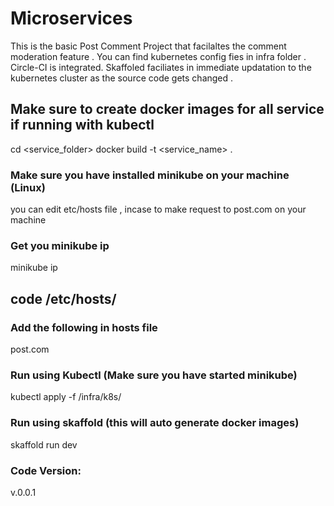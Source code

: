 # Microservices
This is the basic Post Comment Project that facilaltes the comment moderation feature .
You can find kubernetes config fies in infra folder .
Circle-CI is integrated.
Skaffoled faciliates in immediate updatation to the kubernetes cluster as the source code gets changed .

## Make sure to create docker images for all service if running with kubectl 
 cd <service_folder>
 docker build -t <service_name> .
 
### Make sure you have installed minikube on your machine (Linux)
  you can edit etc/hosts file , incase to make request to post.com on your machine
### Get you minikube ip
  minikube ip
## code /etc/hosts/
### Add the following in hosts file 
  <minikube ip> post.com
  
### Run using Kubectl (Make sure you have started minikube)
  kubectl apply -f /infra/k8s/

### Run using skaffold (this will auto generate docker images)
  skaffold run dev
 
### Code Version: 
 v.0.0.1

